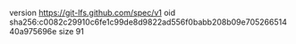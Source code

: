 version https://git-lfs.github.com/spec/v1
oid sha256:c0082c29910c6fe1c99de8d9822ad556f0babb208b09e70526651440a975696e
size 91
